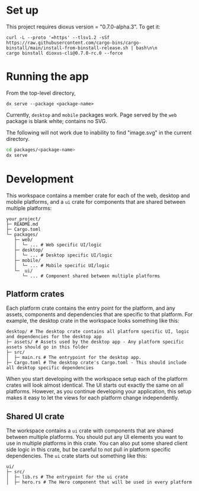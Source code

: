 # Set up

This project requires dioxus version = "0.7.0-alpha.3".  To get it:

```
curl -L --proto '=https' --tlsv1.2 -sSf https://raw.githubusercontent.com/cargo-bins/cargo-binstall/main/install-from-binstall-release.sh | bash\n\n
cargo binstall dioxus-cli@0.7.0-rc.0 --force
```

# Running the app


From the top-level directory,

```
dx serve --package <package-name>
```

Currently, `desktop` and `mobile` packages work. Page served by the `web` package is blank white; contains no SVG.

The following will not work due to inability to find "image.svg" in the current directory.

```bash
cd packages/<package-name>
dx serve
```

# Development

This workspace contains a member crate for each of the web, desktop and mobile platforms, and a `ui` crate for components that are shared between multiple platforms:

```
your_project/
├─ README.md
├─ Cargo.toml
└─ packages/
   ├─ web/
   │  └─ ... # Web specific UI/logic
   ├─ desktop/
   │  └─ ... # Desktop specific UI/logic
   ├─ mobile/
   │  └─ ... # Mobile specific UI/logic
   └─  ui/
      └─ ... # Component shared between multiple platforms
```

## Platform crates

Each platform crate contains the entry point for the platform, and any assets, components and dependencies that are specific to that platform. For example, the desktop crate in the workspace looks something like this:

```
desktop/ # The desktop crate contains all platform specific UI, logic and dependencies for the desktop app
├─ assets/ # Assets used by the desktop app - Any platform specific assets should go in this folder
├─ src/
│  ├─ main.rs # The entrypoint for the desktop app.
├─ Cargo.toml # The desktop crate's Cargo.toml - This should include all desktop specific dependencies
```

When you start developing with the workspace setup each of the platform crates will look almost identical. The UI starts out exactly the same on all platforms. However, as you continue developing your application, this setup makes it easy to let the views for each platform change independently.

## Shared UI crate

The workspace contains a `ui` crate with components that are shared between multiple platforms. You should put any UI elements you want to use in multiple platforms in this crate. You can also put some shared client side logic in this crate, but be careful to not pull in platform specific dependencies. The `ui` crate starts out something like this:

```
ui/
├─ src/
│  ├─ lib.rs # The entrypoint for the ui crate
│  ├─ hero.rs # The Hero component that will be used in every platform
```
